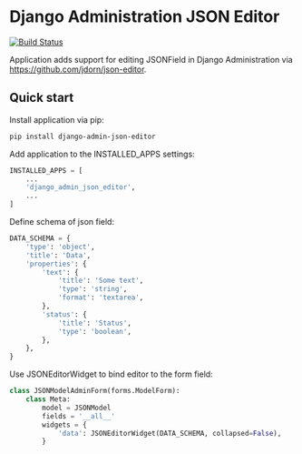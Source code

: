 # Django Administration JSON Editor

[![Build Status](https://travis-ci.org/abogushov/django-admin-json-editor.svg?branch=master)](https://travis-ci.org/abogushov/django-admin-json-editor)



Application adds support for editing JSONField in Django Administration via https://github.com/jdorn/json-editor.

## Quick start

Install application via pip:

```bash
pip install django-admin-json-editor
```

Add application to the INSTALLED_APPS settings:

```python
INSTALLED_APPS = [
    ...
    'django_admin_json_editor',
    ...
]
```

Define schema of json field:

```python
DATA_SCHEMA = {
    'type': 'object',
    'title': 'Data',
    'properties': {
        'text': {
            'title': 'Some text',
            'type': 'string',
            'format': 'textarea',
        },
        'status': {
            'title': 'Status',
            'type': 'boolean',
        },
    },
}
```

Use JSONEditorWidget to bind editor to the form field:

```python
class JSONModelAdminForm(forms.ModelForm):
    class Meta:
        model = JSONModel
        fields = '__all__'
        widgets = {
            'data': JSONEditorWidget(DATA_SCHEMA, collapsed=False),
        }
```
